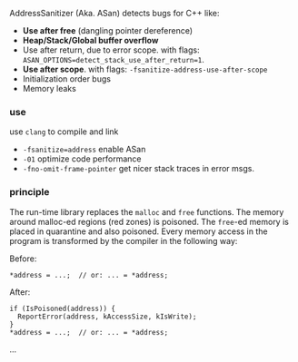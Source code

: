 AddressSanitizer (Aka. ASan) detects bugs for C++ like:
- **Use after free** (dangling pointer dereference)
- **Heap/Stack/Global buffer overflow**
- Use after return, due to error scope. with flags: `ASAN_OPTIONS=detect_stack_use_after_return=1`.
- **Use after scope**. with flags: `-fsanitize-address-use-after-scope`
- Initialization order bugs
- Memory leaks

### use

use `clang` to compile and link 
- `-fsanitize=address` enable ASan
- `-01` optimize code performance
- `-fno-omit-frame-pointer` get nicer stack traces in error msgs.

### principle

The run-time library replaces the `malloc` and `free` functions. The memory around malloc-ed regions (red zones) is poisoned. The `free`\-ed memory is placed in quarantine and also poisoned. Every memory access in the program is transformed by the compiler in the following way:

Before:

```
*address = ...;  // or: ... = *address;
```

After:

```
if (IsPoisoned(address)) {
  ReportError(address, kAccessSize, kIsWrite);
}
*address = ...;  // or: ... = *address;
```

...